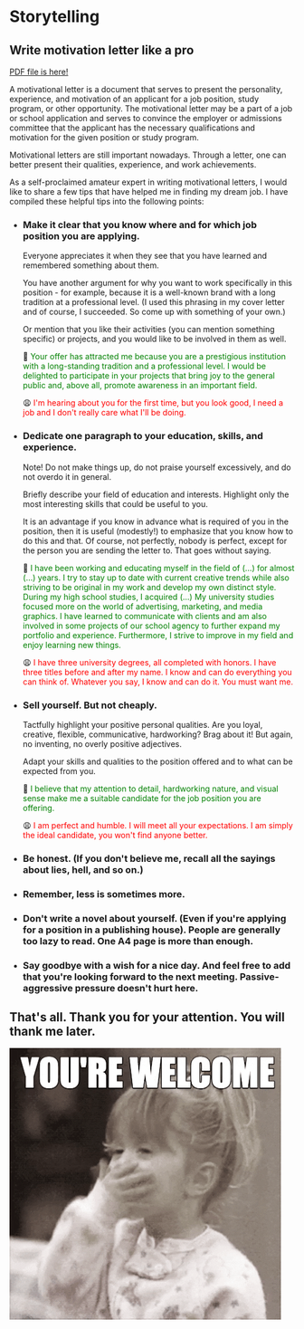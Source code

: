 # Storytelling

## Write motivation letter like a pro

<a href="https://adelakromp.myportfolio.com/storytelling/">PDF file is here!</a>

A motivational letter is a document that serves to present the personality, experience, and motivation of an applicant for a job position, study program, or other opportunity. The motivational letter may be a part of a job or school application and serves to convince the employer or admissions committee that the applicant has the necessary qualifications and motivation for the given position or study program.

Motivational letters are still important nowadays. Through a letter, one can better present their qualities, experience, and work achievements.

As a self-proclaimed amateur expert in writing motivational letters, I would like to share a few tips that have helped me in finding my dream job. 
I have compiled these helpful tips into the following points:

- ### Make it clear that you know where and for which job position you are applying.
    Everyone appreciates it when they see that you have learned and remembered something about them.
    
    You have another argument for why you want to work specifically in this position - for example, because it is a well-known brand with a long tradition 
at a professional level. (I used this phrasing in my cover letter and of course, I succeeded. So come up with something of your own.)
    
   Or mention that you like their activities (you can mention something specific) or projects, and you would like to be involved in them as well.
    
    
    🤗 <font color="#008000">Your offer has attracted me because you are a prestigious institution with a long-standing tradition and a professional level. 
        I would be delighted to participate in your projects that bring joy to the general public and, above all, promote awareness in an important field.</font>
    
    😩 <font color="FF0000">I'm hearing about you for the first time, but you look good, I need a job and I don't really care what I'll be doing.</font>

- ### Dedicate one paragraph to your education, skills, and experience.

    Note! Do not make things up, do not praise yourself excessively, and do not overdo it in general. 
    
    Briefly describe your field of education and interests. Highlight only the most interesting skills that could be useful to you.
    
    It is an advantage if you know in advance what is required of you in the position, then it is useful (modestly!) to emphasize that you know how to do this and  that. Of course, not perfectly, nobody is perfect, except for the person you are sending the letter to. That goes without saying.
    
    🤗 <font color="#008000">I have been working and educating myself in the field of (…) for almost (…) years. I try to stay up to date with current creative trends while also striving to be original in my work and develop my own distinct style. During my high school studies, I acquired (…) My university studies focused more on the world of advertising, marketing, and media graphics. I have learned to communicate with clients and am also involved in some projects of our school agency to further expand my portfolio and experience. Furthermore, I strive to improve in my field and enjoy learning new things.</font>
    
    😩 <font color="FF0000">I have three university degrees, all completed with honors. I have three titles before and after my name. I know and can do everything you can think of. Whatever you say, I know and can do it. You must want me.</font>
    
 - ### Sell yourself. But not cheaply.

    Tactfully highlight your positive personal qualities. Are you loyal, creative, flexible, communicative, hardworking? Brag about it! But again, no inventing, no overly positive adjectives.

    Adapt your skills and qualities to the position offered and to what can be expected from you.
    
     🤗 <font color="#008000">I believe that my attention to detail, hardworking nature, and visual sense make me a suitable candidate for the job position you are offering.</font>
     
     😩 <font color="FF0000">I am perfect and humble. I will meet all your expectations. I am simply the ideal candidate, you won't find anyone better.</font>
     
 - ### Be honest. (If you don't believe me, recall all the sayings about lies, hell, and so on.)
 - ### Remember, less is sometimes more.
 - ### Don't write a novel about yourself. (Even if you're applying for a position in a publishing house). People are generally too lazy to read. One A4 page is more than enough.
 - ### Say goodbye with a wish for a nice day. And feel free to add that you're looking forward to the next meeting. Passive-aggressive pressure doesn't  hurt here.

## That's all. Thank you for your attention. You will thank me later.

![giphy](thanks.gif)
